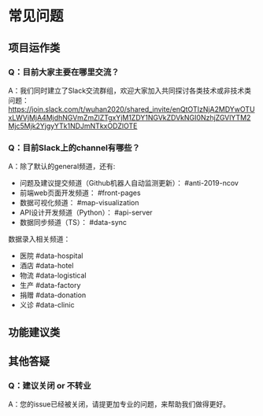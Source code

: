 # 常见问题

## 项目运作类

### Q：目前大家主要在哪里交流？

A：我们同时建立了Slack交流群组，欢迎大家加入共同探讨各类技术或非技术类问题：
https://join.slack.com/t/wuhan2020/shared_invite/enQtOTIzNjA2MDYwOTUxLWVjMjA4MjdhNGVmZmZlZTgxYjM1ZDY1NGVkZDVkNGI0NzhjZGVlYTM2Mjc5Mjk2YjgyYTk1NDJmNTkxODZlOTE

### Q：目前Slack上的channel有哪些？

A：除了默认的general频道，还有:

* 问题及建议提交频道（Github机器人自动监测更新）： #anti-2019-ncov
* 前端web页面开发频道： #front-pages
* 数据可视化频道： #map-visualization
* API设计开发频道（Python）： #api-server
* 数据同步频道（TS）： #data-sync

数据录入相关频道：

* 医院 #data-hospital
* 酒店 #data-hotel
* 物流 #data-logistical
* 生产 #data-factory
* 捐赠 #data-donation
* 义诊 #data-clinic

## 功能建议类



## 其他答疑

### Q：建议关闭 or 不转业

A：您的issue已经被关闭，请提更加专业的问题，来帮助我们做得更好。
